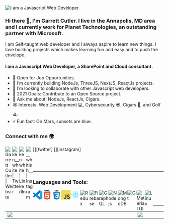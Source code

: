 ![I am a Javascript Web Developer](https://user-images.githubusercontent.com/68158625/111168688-5c5a6400-85b3-11eb-8617-0ddf29a278f9.jpg)

### Hi there 👋, I'm Garrett Cutler.  I live in the Annapolis, MD area and I currently work for Planet Technologies, an outstanding partner with Microsoft.

I am Self-taught web developer and I always aspire to learn new things. I love building projects which makes learning fun and easy and to push the envelope. 

#### I am a Javascript Web Developer, a SharePoint and Cloud consultant. 

- 🔭 Open for Job Opportunities. 
- 🌱 I’m currently building NodeJs, ThreeJS, NextJS, ReactJs projects.
- 👯 I’m looking to collaborate with other Javascript web developers.
- 🥅 2021 Goals: Contribute to an Open Source project.
- 💬 Ask me about: NodeJs, ReactJs, Cigars.  
- 🕸 Interests: Web Development 💻, Cybersecurity 😎, Cigars 🚬, and Golf ⛳.
- ⚡ Fun fact: On Mars, sunsets are blue.
      
### Connect with me :earth_africa:

[<img align="left" alt="Garrett Cutler | Website" width="22px" src="https://user-images.githubusercontent.com/68158625/111181942-83b72e00-85bf-11eb-9955-42e6d166bd81.png" />][website]
[<img align="left" alt="ken__white | Twitter" width="22px" src="https://user-images.githubusercontent.com/68158625/111182883-68005780-85c0-11eb-9ddd-b8cccca4499a.png" />][twitter]
[<img align="left" alt="ken-white | LinkedIn" width="22px" src="https://user-images.githubusercontent.com/68158625/111182101-a47f8380-85bf-11eb-88f7-8671dcd71331.png" />][linkedin]
[<img align="left" alt="__whitish__ | Instagram" width="22px" src="https://user-images.githubusercontent.com/68158625/111182157-b19c7280-85bf-11eb-8f51-749e9cb1b8b1.png" />][instagram]

<br />
<br />

---

### Languages and Tools:

[<img align="left" alt="Visual Studio Code" width="30px" src="https://raw.githubusercontent.com/github/explore/80688e429a7d4ef2fca1e82350fe8e3517d3494d/topics/visual-studio-code/visual-studio-code.png" />][github]
[<img align="left" alt="HTML5" width="30px" src="https://raw.githubusercontent.com/github/explore/80688e429a7d4ef2fca1e82350fe8e3517d3494d/topics/html/html.png" />][github]
[<img align="left" alt="CSS3" width="30px" src="https://raw.githubusercontent.com/github/explore/80688e429a7d4ef2fca1e82350fe8e3517d3494d/topics/css/css.png" />][github]
[<img align="left" alt="JavaScript" width="30px" src="https://raw.githubusercontent.com/github/explore/80688e429a7d4ef2fca1e82350fe8e3517d3494d/topics/javascript/javascript.png" />][github]
[<img align="left" alt="React" width="30px" src="https://raw.githubusercontent.com/github/explore/80688e429a7d4ef2fca1e82350fe8e3517d3494d/topics/react/react.png" />][github]
[<img align="left" alt="Redux" width="30px" src="https://user-images.githubusercontent.com/68158625/111172537-f5d74500-85b6-11eb-9f29-ab7d31d1e215.png" />][github]
[<img align="left" alt="Firebase" width="30px" src="https://user-images.githubusercontent.com/68158625/111172956-51093780-85b7-11eb-897d-aec5645d2da1.png" />][github]
[<img align="left" alt="GraphQL" width="30px" src="https://user-images.githubusercontent.com/68158625/111172658-0edff600-85b7-11eb-8c96-7c10c999784d.png" />][github]
[<img align="left" alt="Node.js" width="30px" src="https://user-images.githubusercontent.com/68158625/111181059-a39a2200-85be-11eb-936e-f35d0c02ff0f.png" />][github]
[<img align="left" alt="MongoDB" width="30px" src="https://user-images.githubusercontent.com/68158625/111181186-c1678700-85be-11eb-8db0-e208ba288f5c.png" />][github]
[<img align="left" alt="Git" width="30px" src="https://user-images.githubusercontent.com/68158625/111172863-3cc53a80-85b7-11eb-8631-2878c0e254bf.png" />][github]
[<img align="left" alt="Material UI" width="26px" src="https://user-images.githubusercontent.com/68158625/111176327-4a2ff400-85ba-11eb-8be3-c0480a83c00e.png" />][github]
[<img align="left" alt="Linux" width="26px" src="https://user-images.githubusercontent.com/68158625/111181844-6d10d700-85bf-11eb-9703-fb4236968c39.png" />][github]

<br />
<br />

---

<center>
  <table>
  <tr>
      <td><img width="400px" align="left" src="https://github-readme-stats.vercel.app/api?username=KenWhite02&count_private=true&theme=gotham&show_icons=true" /></td>
      <td><img width="380px" align="left" src="https://github-readme-stats.vercel.app/api/top-langs/?username=KenWhite02&layout=compact&theme=gotham&langs_count=10" /></td>
  </tr>   
  </table>
</center>

[website]: https://cutlerwater-profile.netlify.app/
[linkedin]: https://www.linkedin.com/in/garrett-cutler-20b52311/
[github]: https://github.com/cutlerwater
